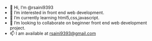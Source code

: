 - 👋 Hi, I’m @rsaini9393
- 👀 I’m interested in front end web development.
- 🌱 I’m currently learning html5,css,javascript.
- 💞️ I’m looking to collaborate on beginner front end web development project.
- 📫 I am available at rsaini9393@gmail.com

<!---
rsaini9393/rsaini9393 is a ✨ special ✨ repository because its `README.md` (this file) appears on your GitHub profile.
You can click the Preview link to take a look at your changes.
--->
